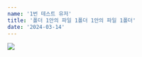 ```yaml
---
name: '1번 테스트 유저'
title: '폴더 1안의 파일 1폴더 1안의 파일 1폴더'
date: '2024-03-14'
---
```

![](https://firebasestorage.googleapis.com/v0/b/devote-2cce5.appspot.com/o/images%2F94052245-1161-4eba-9802-61b725b5a2d1.png?alt=media&token=14f83ed1-a5b6-4dac-9b81-cbe3dd70cfb4)
